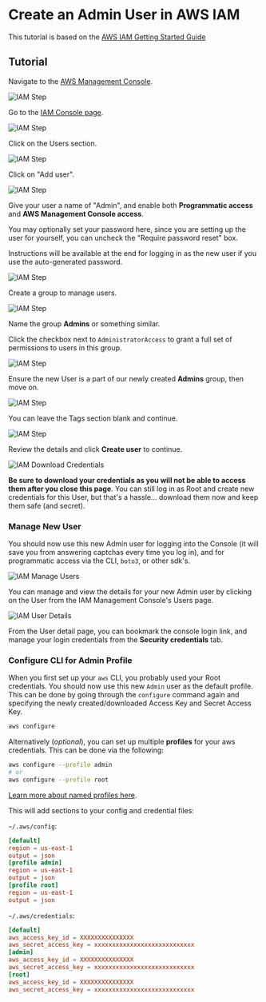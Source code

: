 # Create an Admin User in AWS IAM

This tutorial is based on the [AWS IAM Getting Started Guide](https://docs.aws.amazon.com/IAM/latest/UserGuide/getting-started_create-admin-group.html)

## Tutorial

Navigate to the [AWS Management Console](https://console.aws.amazon.com/console/home).

![IAM Step](images/legacy-user/iam-0-service.png)

Go to the [IAM Console page](https://console.aws.amazon.com/iam/home).

![IAM Step](images/legacy-user/iam-1-dashboard.png)

Click on the Users section.

![IAM Step](images/legacy-user/iam-2-users.png)

Click on "Add user".

![IAM Step](images/legacy-user/iam-3-add_user-1.png)

Give your user a name of "Admin", and enable both **Programmatic access** and **AWS Management Console access**.

You may optionally set your password here, since you are setting up the user for yourself, you can uncheck the "Require password reset" box.

Instructions will be available at the end for logging in as the new user if you use the auto-generated password.

![IAM Step](images/legacy-user/iam-4-add_user-2.png)

Create a group to manage users.

![IAM Step](images/legacy-user/iam-5-add_group.png)

Name the group **Admins** or something similar.

Click the checkbox next to `AdministratorAccess` to grant a full set of permissions to users in this group.

![IAM Step](images/legacy-user/iam-6-add_user_to_group.png)

Ensure the new User is a part of our newly created **Admins** group, then move on.

![IAM Step](images/legacy-user/iam-7-add_user-3.png)

You can leave the Tags section blank and continue.

![IAM Step](images/legacy-user/iam-8-add_user-4.png)

Review the details and click **Create user** to continue.

![IAM Download Credentials](images/legacy-user/iam-9-add_user-5.png)

**Be sure to download your credentials as you will not be able to access them after you close this page**. You can still log in as Root and create new credentials for this User, but that's a hassle... download them now and keep them safe (and secret).

### Manage New User

You should now use this new Admin user for logging into the Console (it will save you from answering captchas every time you log in), and for programmatic access via the CLI, `boto3`, or other sdk's.

![IAM Manage Users](images/legacy-user/iam-10-manage_user.png)

You can manage and view the details for your new Admin user by clicking on the User from the IAM Management Console's Users page.

![IAM User Details](images/legacy-user/iam-11-view_user_details.png)

From the User detail page, you can bookmark the console login link, and manage your login credentials from the **Security credentials** tab.

### Configure CLI for Admin Profile

When you first set up your `aws` CLI, you probably used your Root credentials. You should now use this new `Admin` user as the default profile. This can be done by going through the `configure` command again and specifying the newly created/downloaded Access Key and Secret Access Key.

```bash
aws configure
```

Alternatively (_optional_), you can set up multiple **profiles** for your aws credentials. This can be done via the following:

```bash
aws configure --profile admin
# or
aws configure --profile root
```

[Learn more about named profiles here](https://docs.aws.amazon.com/cli/latest/userguide/cli-configure-files.html).

This will add sections to your config and credential files:

`~/.aws/config`:

```conf
[default]
region = us-east-1
output = json
[profile admin]
region = us-east-1
output = json
[profile root]
region = us-east-1
output = json
```

`~/.aws/credentials`:

```conf
[default]
aws_access_key_id = XXXXXXXXXXXXXXX
aws_secret_access_key = xxxxxxxxxxxxxxxxxxxxxxxxxxxx
[admin]
aws_access_key_id = XXXXXXXXXXXXXXX
aws_secret_access_key = xxxxxxxxxxxxxxxxxxxxxxxxxxxx
[root]
aws_access_key_id = XXXXXXXXXXXXXXX
aws_secret_access_key = xxxxxxxxxxxxxxxxxxxxxxxxxxxx
```

